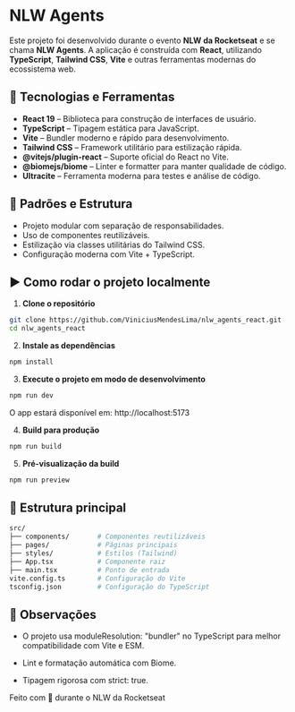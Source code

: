 # NLW Agents

Este projeto foi desenvolvido durante o evento **NLW da Rocketseat** e se chama **NLW Agents**. A aplicação é construída com **React**, utilizando **TypeScript**, **Tailwind CSS**, **Vite** e outras ferramentas modernas do ecossistema web.

## 🔧 Tecnologias e Ferramentas

- **React 19** – Biblioteca para construção de interfaces de usuário.
- **TypeScript** – Tipagem estática para JavaScript.
- **Vite** – Bundler moderno e rápido para desenvolvimento.
- **Tailwind CSS** – Framework utilitário para estilização rápida.
- **@vitejs/plugin-react** – Suporte oficial do React no Vite.
- **@biomejs/biome** – Linter e formatter para manter qualidade de código.
- **Ultracite** – Ferramenta moderna para testes e análise de código.

## 🧱 Padrões e Estrutura

- Projeto modular com separação de responsabilidades.
- Uso de componentes reutilizáveis.
- Estilização via classes utilitárias do Tailwind CSS.
- Configuração moderna com Vite + TypeScript.

## ▶️ Como rodar o projeto localmente

1. **Clone o repositório**
```bash
git clone https://github.com/ViniciusMendesLima/nlw_agents_react.git
cd nlw_agents_react
```

2. **Instale as dependências**
```bash
npm install
```

3. **Execute o projeto em modo de desenvolvimento**
```bash
npm run dev
```
O app estará disponível em: http://localhost:5173

4. **Build para produção**
```bash
npm run build
```
5. **Pré-visualização da build**
```bash
npm run preview
```
## 📁 Estrutura principal

```bash
src/
├── components/       # Componentes reutilizáveis
├── pages/            # Páginas principais
├── styles/           # Estilos (Tailwind)
├── App.tsx           # Componente raiz
├── main.tsx          # Ponto de entrada
vite.config.ts        # Configuração do Vite
tsconfig.json         # Configuração do TypeScript
```


## 📌 Observações
- O projeto usa moduleResolution: "bundler" no TypeScript para melhor compatibilidade com Vite e ESM.

- Lint e formatação automática com Biome.

- Tipagem rigorosa com strict: true.

Feito com 💜 durante o NLW da Rocketseat

